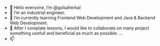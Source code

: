 - 👋 Hello everyone, I’m @gulsaherkal
- 👀 I’m an industrial engineer. 
- 🌱 I’m currently learning Frontend Web Development and  Java & Backend Web Development.
- 💞️ After I complate lessons, I would like to collaborate on many project something usefull and beneficial as much as possible. ...
- 📫 

<!---
fastcodercandidate/fastcodercandidate is a ✨ special ✨ repository because its `README.md` (this file) appears on your GitHub profile.
You can click the Preview link to take a look at your changes.
--->

